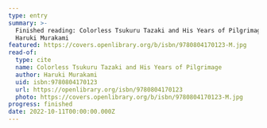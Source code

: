 ```yaml
---
type: entry
summary: >-
  Finished reading: Colorless Tsukuru Tazaki and His Years of Pilgrimage by
  Haruki Murakami
featured: https://covers.openlibrary.org/b/isbn/9780804170123-M.jpg
read-of:
  type: cite
  name: Colorless Tsukuru Tazaki and His Years of Pilgrimage
  author: Haruki Murakami
  uid: isbn:9780804170123
  url: https://openlibrary.org/isbn/9780804170123
  photo: https://covers.openlibrary.org/b/isbn/9780804170123-M.jpg
progress: finished
date: 2022-10-11T00:00:00.000Z
---
```

